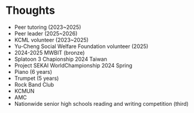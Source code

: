 # Thoughts
- Peer tutoring (2023~2025)
- Peer leader (2025~2026)
- KCML volunteer (2023~2025)
- Yu-Cheng Social Welfare Foundation volunteer (2025)
- 2024-2025 MWBIT (bronze)
- Splatoon 3 Chapionship 2024 Taiwan
- Project SEKAI WorldChampionship 2024 Spring
- Piano (6 years)
- Trumpet (5 years)
- Rock Band Club
- KCMUN
- AMC
- Nationwide senior high schools reading and writing competition (third)
